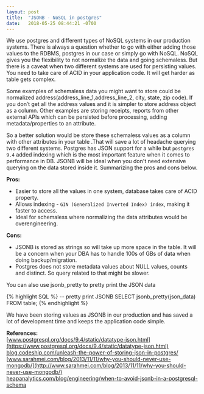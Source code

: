 ```yaml
---
layout: post
title:  "JSONB - NoSQL in postgres"
date:   2018-05-25 08:44:21 -0700
---
```

We use postgres and different types of NoSQL systems in our production systems. There is always a question whether to go with either adding those values to the RDBMS, postgres in our case or simply go with NoSQL. NoSQL gives you the flexibility to not normalize the data and going schemaless. But there is a caveat when two different systems are used for persisting values. You need to take care of ACID in your application code. It will get harder as table gets complex.

Some examples of schemaless data you might want to store could be normalized address(address_line_1,address_line_2, city, state, zip code). If you don’t get all the address values and it is simpler to store address object as a column. Other examples are storing receipts, reports from other external APIs which can be persisted before processing, adding metadata/properties to an attribute.

So a better solution would be store these schemaless values as a column with other attributes in your table .That will save a lot of headache querying two different systems. Postgres has JSON support for a while but `postgres 9.4` added indexing which is the most important feature when it comes to performance in DB. JSONB will be ideal when you don't need extensive querying on the data stored inside it. Summarizing the pros and cons below.

**Pros:**
- Easier to store all the values in one system, database takes care of ACID property.
- Allows indexing - `GIN (Generalized Inverted Index) index`, making it faster to access.
- Ideal for schemaless where normalizing the data attributes would be overengineering.

**Cons:**
- JSONB is stored as strings so will take up more space in the table. It will be a concern when your DBA has to handle 100s of GBs of data when doing backup/migration.
- Postgres does not store metadata values about NULL values, counts and distinct. So query related to that might be slower.

You can also use jsonb_pretty to pretty print the JSON data

{% highlight SQL %}
-- pretty print JSONB
SELECT jsonb_pretty(json_data) FROM table;
{% endhighlight %}

We have been storing values as JSONB in our production and has saved a lot of development time and keeps the application code simple.

**References:**  
[www.postgresql.org/docs/9.4/static/datatype-json.html](https://www.postgresql.org/docs/9.4/static/datatype-json.html)  
[blog.codeship.com/unleash-the-power-of-storing-json-in-postgres/](https://blog.codeship.com/unleash-the-power-of-storing-json-in-postgres/)  
[www.sarahmei.com/blog/2013/11/11/why-you-should-never-use-mongodb/](http://www.sarahmei.com/blog/2013/11/11/why-you-should-never-use-mongodb/)  
[heapanalytics.com/blog/engineering/when-to-avoid-jsonb-in-a-postgresql-schema](https://heapanalytics.com/blog/engineering/when-to-avoid-jsonb-in-a-postgresql-schema)  



